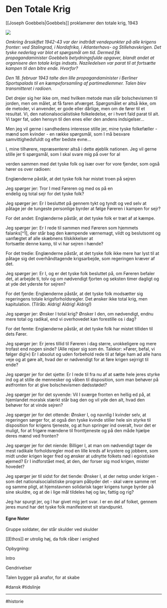 # Den Totale Krig
[[Joseph Goebbels|Goebbels]] proklamerer den totale krig, 1943

![](https://external-content.duckduckgo.com/iu/?u=https%3A%2F%2Ftse1.mm.bing.net%2Fth%3Fid%3DOIP.81ugwkJeQ-CBuw1NcCyWwQHaEL%26pid%3DApi&f=1)

*Omkring årsskiftet 1942-43 var der indtrådt vendepunkter på alle
krigens fronter: ved Stalingrad, i Nordafrika, i Atlanterhavs- og
Stillehavskrigen. Det tyske nederlag var blot et spørgsmål om tid.
Dermed fik propagandaminister Goebbels betydningsfulde opgaver, blandt
andet at organisere den totale krigs indsats. Naziledelsen var parat til
at fortsætte kampen til den bitre ende. Hvorfor?*

*Den 18. februar 1943 talte den lille propagandaminister i Berliner
Sportspalads til en kæmpeforsamling af partimedlemmer. Talen blev
transmitteret i radioen.*

Det drejer sig her ikke om, med hvilken metode man slår bolschevismen
til jorden, men om målet, at få faren afværget. Spørgsmålet er
altså ikke, om de metoder, vi anvender, er gode eller dårlige, men om de
fører til et resultat. Vi, den nationalsocialistiske folkeledelse, er i
hvert fald parat til alt. Vi tager fat, uden hensyn til den enes eller
den andens indsigelser...

Men jeg vil gerne i sandhedens interesse stille jer, mine tyske
folkefæller - mænd som kvinder - en række spørgsmål, som I må
besvare samvittighedsfuldt og efter bedste evne\...

I, mine tilhørere, repræsenterer altså i dette øjeblik nationen. Jeg vil
gerne stille jer ti spørgsmål, som I skal svare mig på over for al

verden sammen med det tyske folk og især over for vore fjender, som også
hører os over radioen:

Englænderne påstår, at det tyske folk har mistet troen på sejren

Jeg spørger jer: Tror I med Føreren og med os på en\
endelig og total sejr for det tyske folk?

Jeg spørger jer: Er I besluttet på gennem tykt og tyndt og ved selv at
påtage jer de tungeste personlige byrder at følge Føreren i kampen for
sejr?

For det andet: Englænderne påstår, at det tyske folk er træt af at
kæmpe.

Jeg spørger jer: Er I rede til sammen med Føreren som hjemmets
falanks[^1], der står bag den kæmpende værnemagt, vildt og beslutsomt og
uanfægtet af alle skæbnens tilskikkelser at\
fortsætte denne kamp, til vi har sejren i hænde?

For det tredie: Englænderne påstår, at det tyske folk ikke mere har
lyst til at påtage sig det overhåndtagende krigsarbejde, som regeringen
kræver af det.

Jeg spørger jer: Er I, og er det tyske folk besluttet på, om Føreren
befaler det, at arbejde ti, tolv og om nødvendigt fjorten og seksten
timer dagligt og at yde det yderste for sejren?

For det fjerde: Englænderne påstår, at det tyske folk modsætter sig
regeringens totale krigsforholdsregler. Det ønsker ikke total krig, men
kapitulation. (Tilråb: Aldrig! Aldrig! Aldrig!)

Jeg spørger jer: Ønsker I total krig? Ønsker I den, om nødvendigt, endnu
mere total og radikal, end vi overhovedet kan forestille os i dag?

For det femte: Englænderne påstår, at det tyske folk har mistet
tilliden til dets Fører.

Jeg spørger jer: Er jeres tillid til Føreren i dag større, urokkeligere
og mere trofast end nogen sinde? (Alle rejser sig som én. Talekor:
»Fører, befal, vi følger dig!«) Er I absolut og uden forbehold rede til
at følge ham ad alle hans veje og at gøre alt, hvad der er nødvendigt
for at føre krigen sejrrigt til ende?

Jeg spørger jer for det sjette: Er I rede til fra nu af at sætte hele
jeres styrke ind og at stille de mennesker og våben til disposition, som
man behøver på østfronten for at give bolschevismen dødsstødet?

Jeg spørger jer for det syvende: Vil I sværge fronten en hellig ed på,
at hjemlandet moralsk stærkt står bag den og vil yde den alt, hvad den
behøver for at vinde sejren?

Jeg spørger jer for det ottende: Ønsker I, og navnlig I kvinder selv, at
regeringen sørger for, at også den tyske kvinde stiller hele sin styrke
til disposition for krigens tjeneste, og at hun springer ind overalt,
hvor det er muligt, for at frigøre mændene til fronttjeneste og på den
måde hjælpe deres mænd ved fronten?

Jeg spørger jer for det niende: Billiger I, at man om nødvendigt tager
de mest radikale forholdsregler mod en lille kreds af krystere og
jobbere, som midt under krigen leger fred og ønsker at udnytte folkets
nød i egoistiske øjemed? Er I indforstået med, at den, der forser sig
mod krigen, mister hovedet?

Jeg spørger jer til sidst for det tiende: Ønsker I, at der netop under
krigen - som det nationalsocialistiske program påbyder det - skal være
samme ret og samme pligt, at hjemstavnen solidarisk tager krigens tunge
byrder på sine skuldre, og at de i lige mål tildeles høj og lav, fattig
og rig?

Jeg har spurgt jer, og I har givet mig jert svar. I er en del af folket,
gennem jeres mund har det tyske folk manifesteret sit standpunkt.

 
 #### Egne Noter
 
 Gruppe soldater, der står skulder ved skulder

[[Ethos]] er utrolig høj, da folk råber i enighed

Opbygning:

 Intro

Gendrivelser

Talen bygger på anafor, for at skabe

#dansk
#tidslinje
 

<span 
      class='ob-timelines' 
      data-date='1943-02-20-01' 
      data-title='Den Totale Krig - Goebbels' 
      data-class='dansk' 
      data-type='box'
	  data-img='https://external-content.duckduckgo.com/iu/?u=https%3A%2F%2Ftse1.mm.bing.net%2Fth%3Fid%3DOIP.81ugwkJeQ-CBuw1NcCyWwQHaEL%26pid%3DApi&f=1'
	  >
</span>






---
#historie